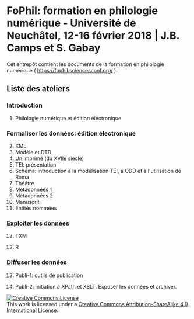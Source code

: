 # FoPhil: formation en philologie numérique - Université de Neuchâtel, 12-16 février 2018 | J.B. Camps et S. Gabay

Cet entrepôt contient les documents de la formation en philologie numérique ( https://fophil.sciencesconf.org/ ).

## Liste des ateliers

### Introduction

1. Philologie numérique et édition électronique

### Formaliser les données: édition électronique

2. XML
3. Modèle et DTD
4. Un imprimé (du XVIIe siècle)
5. TEI: présentation
6. Schéma: introduction à la modélisation TEI, à ODD et à l'utilisation de Roma
7. Théâtre
8. Métadonnées 1
9. Métadonnées 2
10. Manuscrit
11. Entités nommées

### Exploiter les données

12. TXM

14. R

### Diffuser les données

13. Publi-1: outils de publication

15. Publi-2: initiation à XPath et XSLT. Exposer les données et archiver.

<a rel="license" href="http://creativecommons.org/licenses/by-sa/4.0/"><img alt="Creative Commons License" style="border-width:0" src="https://i.creativecommons.org/l/by-sa/4.0/88x31.png" /></a><br />This work is licensed under a <a rel="license" href="http://creativecommons.org/licenses/by-sa/4.0/">Creative Commons Attribution-ShareAlike 4.0 International License</a>.



